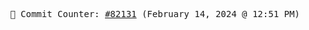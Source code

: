 <p align="center">
    <samp>
        📮 Commit Counter: <a href="https://github.com/Javascript-void0/Javascript-void0/commits/main">#82131</a> (February 14, 2024 @ 12:51 PM)
    </samp>
</p>